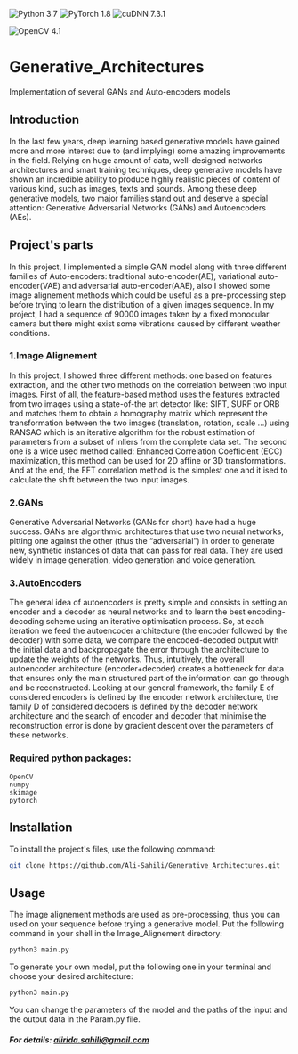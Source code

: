 ![Python 3.7](https://img.shields.io/badge/python-3.7-b0071e.svg?style=plastic)
![PyTorch 1.8](https://img.shields.io/badge/pytorch-1.8-%239e008e.svg?style=plastic)
![cuDNN 7.3.1](https://img.shields.io/badge/cuda-10.0-2545e6.svg?style=plastic)
<!-- ![Numpy](https://img.shields.io/static/v1?style=plastic&message=NumPy&color=013243&logo=NumPy&logoColor=FFFFFF&label=) -->
![OpenCV 4.1](https://img.shields.io/static/v1?style=plastic&message=OpenCV&color=5C3EE8&logo=OpenCV&logoColor=FFFFFF&label=)


# Generative_Architectures
Implementation of several GANs and Auto-encoders models

## Introduction
In the last few years, deep learning based generative models have gained more and more interest due to (and implying) some amazing improvements in the field. Relying on huge amount of data, well-designed networks architectures and smart training techniques, deep generative models have shown an incredible ability to produce highly realistic pieces of content of various kind, such as images, texts and sounds. Among these deep generative models, two major families stand out and deserve a special attention: Generative Adversarial Networks (GANs) and Autoencoders (AEs).

## Project's parts
In this project, I implemented a simple GAN model along with three different families of Auto-encoders: traditional auto-encoder(AE), variational auto-encoder(VAE) and adversarial auto-encoder(AAE), also I showed some image alignement methods which could be useful as a pre-processing step before trying to learn the distribution of a given images sequence. In my project, I had a sequence of 90000 images taken by a fixed monocular camera but there might exist some vibrations caused by different weather conditions.

### 1.Image Alignement
In this project, I showed three different methods: one based on features extraction, and the other two methods on the correlation between two input images. First of all, the feature-based method uses the features extracted from two images using a state-of-the art detector like: SIFT, SURF or ORB and matches them to obtain a homography matrix which represent the transformation between the two images (translation, rotation, scale ...) using RANSAC which is an iterative algorithm for the robust estimation of parameters from a subset of inliers from the complete data set. The second one is a wide used method called: Enhanced Correlation Coefficient (ECC) maximization, this method can be used for 2D affine or 3D transformations. And at the end, the FFT correlation method is the simplest one and it ised to calculate the shift between the two input images.

### 2.GANs
Generative Adversarial Networks (GANs for short) have had a huge success. GANs are algorithmic architectures that use two neural networks, pitting one against the other (thus the “adversarial”) in order to generate new, synthetic instances of data that can pass for real data. They are used widely in image generation, video generation and voice generation.

### 3.AutoEncoders
The general idea of autoencoders is pretty simple and consists in setting an encoder and a decoder as neural networks and to learn the best encoding-decoding scheme using an iterative optimisation process. So, at each iteration we feed the autoencoder architecture (the encoder followed by the decoder) with some data, we compare the encoded-decoded output with the initial data and backpropagate the error through the architecture to update the weights of the networks.
Thus, intuitively, the overall autoencoder architecture (encoder+decoder) creates a bottleneck for data that ensures only the main structured part of the information can go through and be reconstructed. Looking at our general framework, the family E of considered encoders is defined by the encoder network architecture, the family D of considered decoders is defined by the decoder network architecture and the search of encoder and decoder that minimise the reconstruction error is done by gradient descent over the parameters of these networks.

### Required python packages:
    OpenCV
    numpy
    skimage
    pytorch

## Installation
To install the project's files, use the following command:
```bash
git clone https://github.com/Ali-Sahili/Generative_Architectures.git
```
## Usage
The image alignement methods are used as pre-processing, thus you can used on your sequence before trying a generative model.
Put the following command in your shell in the Image_Alignement directory:
```python
python3 main.py
```

To generate your own model, put the following one in your terminal and choose your desired architecture:
```python
python3 main.py
```
You can change the parameters of the model and the paths of the input and the output data in the Param.py file.

##### For details: alirida.sahili@gmail.com
